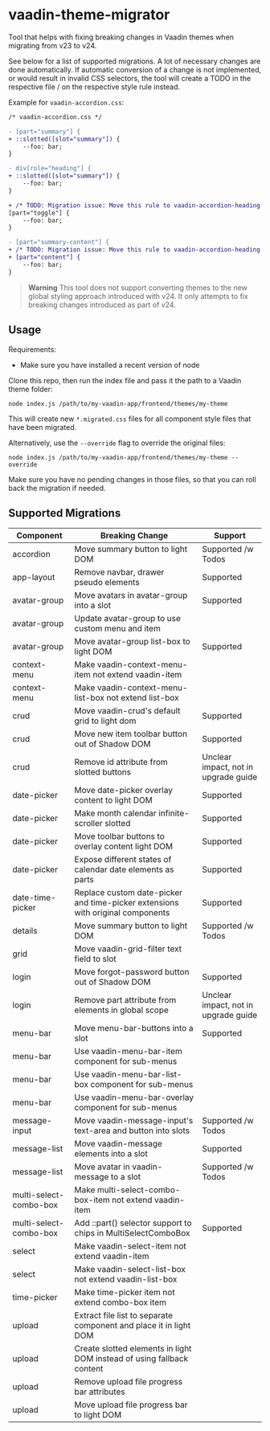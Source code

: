 # vaadin-theme-migrator

Tool that helps with fixing breaking changes in Vaadin themes when migrating from v23 to v24.

See below for a list of supported migrations.
A lot of necessary changes are done automatically.
If automatic conversion of a change is not implemented, or would result in invalid CSS selectors, the tool will create a TODO in the respective file / on the respective style rule instead.

Example for `vaadin-accordion.css`:
```diff
/* vaadin-accordion.css */

- [part="summary"] {
+ ::slotted([slot="summary"]) {
    --foo: bar;
}

- div[role="heading"] {
+ ::slotted([slot="summary"]) {
    --foo: bar;
}

+ /* TODO: Migration issue: Move this rule to vaadin-accordion-heading.css */
[part="toggle"] {
    --foo: bar;
}

- [part="summary-content"] {
+ /* TODO: Migration issue: Move this rule to vaadin-accordion-heading.css */
+ [part="content"] {
    --foo: bar;
}
```

> **Warning**
> This tool does not support converting themes to the new global styling approach introduced with v24.
> It only attempts to fix breaking changes introduced as part of v24.

## Usage

Requirements:
- Make sure you have installed a recent version of node

Clone this repo, then run the index file and pass it the path to a Vaadin theme folder:
```shell
node index.js /path/to/my-vaadin-app/frontend/themes/my-theme
```
This will create new `*.migrated.css` files for all component style files that have been migrated.

Alternatively, use the `--override` flag to override the original files:
```shell
node index.js /path/to/my-vaadin-app/frontend/themes/my-theme --override
```
Make sure you have no pending changes in those files, so that you can roll back the migration if needed.

## Supported Migrations

| Component              | Breaking Change                                                                |   Support                            |
|------------------------|--------------------------------------------------------------------------------|--------------------------------------|
| accordion              | Move summary button to light DOM                                               | Supported /w Todos                   |
| app-layout             | Remove navbar, drawer pseudo elements                                          | Supported                            |
| avatar-group           | Move avatars in avatar-group into a slot                                       | Supported                            |
| avatar-group           | Update avatar-group to use custom menu and item                                |                                      |
| avatar-group           | Move avatar-group list-box to light DOM                                        | Supported                            |
| context-menu           | Make vaadin-context-menu-item not extend vaadin-item                           |                                      |
| context-menu           | Make vaadin-context-menu-list-box not extend list-box                          |                                      |
| crud                   | Move vaadin-crud's default grid to light dom                                   | Supported                            |
| crud                   | Move new item toolbar button out of Shadow DOM                                 | Supported                            |
| crud                   | Remove id attribute from slotted buttons                                       | Unclear impact, not in upgrade guide |
| date-picker            | Move date-picker overlay content to light DOM                                  | Supported                            |
| date-picker            | Make month calendar infinite-scroller slotted                                  | Supported                            |
| date-picker            | Move toolbar buttons to overlay content light DOM                              | Supported                            |
| date-picker            | Expose different states of calendar date elements as parts                     | Supported                            |
| date-time-picker       | Replace custom date-picker and time-picker extensions with original components | Supported                            |
| details                | Move summary button to light DOM                                               | Supported /w Todos                   |
| grid                   | Move vaadin-grid-filter text field to slot                                     |                                      |
| login                  | Move forgot-password button out of Shadow DOM                                  | Supported                            |
| login                  | Remove part attribute from elements in global scope                            | Unclear impact, not in upgrade guide |
| menu-bar               | Move menu-bar-buttons into a slot                                              | Supported                            |
| menu-bar               | Use vaadin-menu-bar-item component for sub-menus                               |                                      |
| menu-bar               | Use vaadin-menu-bar-list-box component for sub-menus                           |                                      |
| menu-bar               | Use vaadin-menu-bar-overlay component for sub-menus                            |                                      |
| message-input          | Move vaadin-message-input's text-area and button into slots                    | Supported /w Todos                   |
| message-list           | Move vaadin-message elements into a slot                                       | Supported                            |
| message-list           | Move avatar in vaadin-message to a slot                                        | Supported /w Todos                   |
| multi-select-combo-box | Make multi-select-combo-box-item not extend vaadin-item                        |                                      |
| multi-select-combo-box | Add ::part() selector support to chips in MultiSelectComboBox                  | Supported                            |
| select                 | Make vaadin-select-item not extend vaadin-item                                 |                                      |
| select                 | Make vaadin-select-list-box not extend vaadin-list-box                         |                                      |
| time-picker            | Make time-picker item not extend combo-box item                                |                                      |
| upload                 | Extract file list to separate component and place it in light DOM              |                                      |
| upload                 | Create slotted elements in light DOM instead of using fallback content         |                                      |
| upload                 | Remove upload file progress bar attributes                                     |                                      |
| upload                 | Move upload file progress bar to light DOM                                     |                                      |

